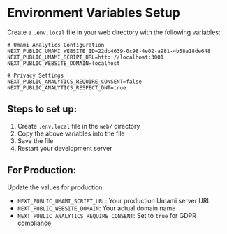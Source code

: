 # Environment Variables Setup

Create a `.env.local` file in your web directory with the following variables:

```env
# Umami Analytics Configuration
NEXT_PUBLIC_UMAMI_WEBSITE_ID=22dc4639-0c98-4e02-a981-4b58a18de648
NEXT_PUBLIC_UMAMI_SCRIPT_URL=http://localhost:3001
NEXT_PUBLIC_WEBSITE_DOMAIN=localhost

# Privacy Settings
NEXT_PUBLIC_ANALYTICS_REQUIRE_CONSENT=false
NEXT_PUBLIC_ANALYTICS_RESPECT_DNT=true
```

## Steps to set up:

1. Create `.env.local` file in the `web/` directory
2. Copy the above variables into the file
3. Save the file
4. Restart your development server

## For Production:

Update the values for production:

- `NEXT_PUBLIC_UMAMI_SCRIPT_URL`: Your production Umami server URL
- `NEXT_PUBLIC_WEBSITE_DOMAIN`: Your actual domain name
- `NEXT_PUBLIC_ANALYTICS_REQUIRE_CONSENT`: Set to `true` for GDPR compliance
